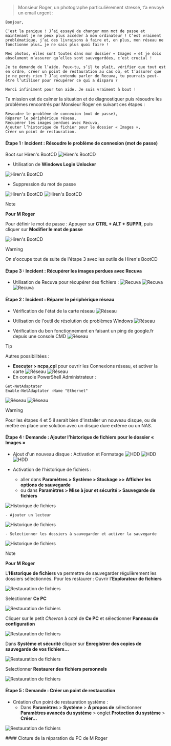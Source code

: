 > Monsieur Roger, un photographe particulièrement stressé, t’a envoyé un email urgent :

    Bonjour,

    C’est la panique ! J’ai essayé de changer mon mot de passe et maintenant je ne peux plus accéder à mon ordinateur ! C’est vraiment problématique, j’ai des livraisons à faire et, en plus, mon réseau ne fonctionne plus… je ne sais plus quoi faire !

    Mes photos, elles sont toutes dans mon dossier « Images » et je dois absolument m’assurer qu’elles sont sauvegardées, c’est crucial !

    Je te demande de l’aide. Peux-tu, s’il te plaît, vérifier que tout est en ordre, créer un point de restauration au cas où, et t’assurer que je ne perds rien ? J’ai entendu parler de Recuva, tu pourrais peut-être l’utiliser pour récupérer ce qui a disparu ?

    Merci infiniment pour ton aide. Je suis vraiment à bout !

Ta mission est de calmer la situation et de diagnostiquer puis résoudre les problèmes rencontrés par Monsieur Roger en suivant ces étapes :

    Résoudre le problème de connexion (mot de passe),
    Réparer le périphérique réseau,
    Récupérer les images perdues avec Recuva,
    Ajouter l’historique de fichier pour le dossier « Images »,
    Créer un point de restauration.

#### Étape 1 : Incident : Résoudre le problème de connexion (mot de passe)

Boot sur Hiren's BootCD
![**Hiren's BootCD**](./images/00.png)

- Utilisation de **Windows Login Unlocker**

![**Hiren's BootCD**](./images/01-1.png)

- Suppression du mot de passe

![**Hiren's BootCD**](./images/01-2.png)
![**Hiren's BootCD**](./images/01-3.png)
> [!NOTE]
> **Pour M Roger**
> 
> Pour définir le mot de passe :
> Appuyer sur **CTRL + ALT + SUPPR**, puis cliquer sur **Modifier le mot de passe**

![**Hiren's BootCD**](./images/01-4.png)


> [!WARNING]
> On s'occupe tout de suite de l'étape 3 avec les outils de Hiren's BootCD

#### Étape 3 : Incident : Récupérer les images perdues avec Recuva

- Utilisation de Recuva pour récupérer des fichiers :
![**Recuva**](./images/03-1.png)
![**Recuva**](./images/03-2.png)
![**Recuva**](./images/03-3.png)

#### Étape 2 : Incident : Réparer le périphérique réseau

- Vérification de l'état de la carte réseau 
![**Réseau**](./images/02-1.png)

- Utilisation de l'outil de résolution de problèmes Windows
![**Réseau**](./images/02-2.png)

- Vérification du bon fonctionnement en faisant un ping de google.fr depuis une console CMD
![**Réseau**](./images/02-3.png)

> [!TIP]
> Autres possibilitées :
> - **Executer > ncpa.cpl** pour ouvrir les Connexions réseau, et activer la carte 
![**Réseau**](./images/02-4.png)
![**Réseau**](./images/02-5.png)
> - En console PowerShell Administrateur : 
> ```
> Get-NetAdaptater
> Enable-NetAdaptater -Name "Ethernet"
> ```
> ![**Réseau**](./images/02-7.png)
> ![**Réseau**](./images/02-8.png)

> [!WARNING]
> Pour les étapes 4 et 5 il serait bien d'installer un nouveau disque,
> ou de mettre en place une solution avec un disque dure extèrne ou un NAS.

#### Étape 4 : Demande : Ajouter l’historique de fichiers pour le dossier « Images »

- Ajout d'un nouveau disque : Activation et Formatage
![**HDD**](./images/04-1.png)
![**HDD**](./images/04-2.png)
![**HDD**](./images/04-3.png)

- Activation de l’historique de fichiers :
	- aller dans	**Paramètres > Système > Stockage >> Afficher les options de sauvegarde**
	- ou dans 	**Paramètres > Mise à jour et sécurité > Sauvegarde de fichiers**

![**Historique de fichiers**](./images/04-4.png)

	- Ajouter un lecteur

![**Historique de fichiers**](./images/04-5.png)

	- Selectionner les dossiers à sauvegarder et activer la sauvegarde

![**Historique de fichiers**](./images/04-6.png)

> [!NOTE]
> **Pour M Roger**
> 
> L'**Historique de fichiers** va permettre de sauvegarder régulièrement les dossiers sélectionnés.
> Pour les restaurer : Ouvrir l'**Explorateur de fichiers**
> 
> ![**Restauration de fichiers**](./images/04-nr01.png)
> 
> Selectionner **Ce PC**
> 
> ![**Restauration de fichiers**](./images/04-nr02.png)
> 
> Cliquer sur le petit *Chevron* à coté de **Ce PC** et sélectionner **Panneau de configuration**
> 
> ![**Restauration de fichiers**](./images/04-nr03.png)
> 
> Dans **Système et sécurité** cliquer sur **Enregistrer des copies de sauvegarde de vos fichiers...**
> 
> ![**Restauration de fichiers**](./images/04-nr04.png)
> 
> Selectionner **Restaurer des fichiers personnels**
> 
> ![**Restauration de fichiers**](./images/04-nr05.png)

#### Étape 5 : Demande : Créer un point de restauration

- Création d’un point de restauration système :
	- Dans **Paramètres** > **Système** > **À propos de** sélectionner **Paramètres avancés du système** > onglet **Protection du système** > **Créer...**

![**Restauration de fichiers**](./images/05-01.png)


#### Cloture de la réparation du PC de M Roger 


